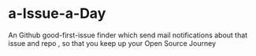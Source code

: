 # a-Issue-a-Day
An Github good-first-issue finder which send mail notifications about that issue and repo , so that you keep up your Open Source Journey
